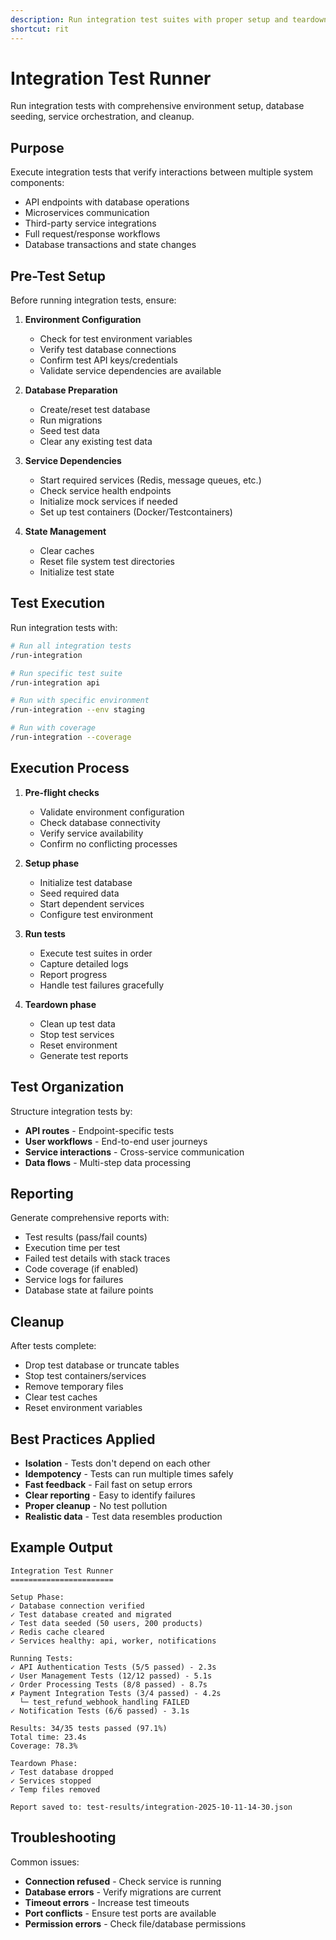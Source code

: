 ```yaml
---
description: Run integration test suites with proper setup and teardown
shortcut: rit
---
```


# Integration Test Runner

Run integration tests with comprehensive environment setup, database seeding, service orchestration, and cleanup.

## Purpose

Execute integration tests that verify interactions between multiple system components:
- API endpoints with database operations
- Microservices communication
- Third-party service integrations
- Full request/response workflows
- Database transactions and state changes

## Pre-Test Setup

Before running integration tests, ensure:

1. **Environment Configuration**
   - Check for test environment variables
   - Verify test database connections
   - Confirm test API keys/credentials
   - Validate service dependencies are available

2. **Database Preparation**
   - Create/reset test database
   - Run migrations
   - Seed test data
   - Clear any existing test data

3. **Service Dependencies**
   - Start required services (Redis, message queues, etc.)
   - Check service health endpoints
   - Initialize mock services if needed
   - Set up test containers (Docker/Testcontainers)

4. **State Management**
   - Clear caches
   - Reset file system test directories
   - Initialize test state

## Test Execution

Run integration tests with:

```bash
# Run all integration tests
/run-integration

# Run specific test suite
/run-integration api

# Run with specific environment
/run-integration --env staging

# Run with coverage
/run-integration --coverage
```

## Execution Process

1. **Pre-flight checks**
   - Validate environment configuration
   - Check database connectivity
   - Verify service availability
   - Confirm no conflicting processes

2. **Setup phase**
   - Initialize test database
   - Seed required data
   - Start dependent services
   - Configure test environment

3. **Run tests**
   - Execute test suites in order
   - Capture detailed logs
   - Report progress
   - Handle test failures gracefully

4. **Teardown phase**
   - Clean up test data
   - Stop test services
   - Reset environment
   - Generate test reports

## Test Organization

Structure integration tests by:
- **API routes** - Endpoint-specific tests
- **User workflows** - End-to-end user journeys
- **Service interactions** - Cross-service communication
- **Data flows** - Multi-step data processing

## Reporting

Generate comprehensive reports with:
- Test results (pass/fail counts)
- Execution time per test
- Failed test details with stack traces
- Code coverage (if enabled)
- Service logs for failures
- Database state at failure points

## Cleanup

After tests complete:
- Drop test database or truncate tables
- Stop test containers/services
- Remove temporary files
- Clear test caches
- Reset environment variables

## Best Practices Applied

- **Isolation** - Tests don't depend on each other
- **Idempotency** - Tests can run multiple times safely
- **Fast feedback** - Fail fast on setup errors
- **Clear reporting** - Easy to identify failures
- **Proper cleanup** - No test pollution
- **Realistic data** - Test data resembles production

## Example Output

```
Integration Test Runner
=======================

Setup Phase:
✓ Database connection verified
✓ Test database created and migrated
✓ Test data seeded (50 users, 200 products)
✓ Redis cache cleared
✓ Services healthy: api, worker, notifications

Running Tests:
✓ API Authentication Tests (5/5 passed) - 2.3s
✓ User Management Tests (12/12 passed) - 5.1s
✓ Order Processing Tests (8/8 passed) - 8.7s
✗ Payment Integration Tests (3/4 passed) - 4.2s
  └─ test_refund_webhook_handling FAILED
✓ Notification Tests (6/6 passed) - 3.1s

Results: 34/35 tests passed (97.1%)
Total time: 23.4s
Coverage: 78.3%

Teardown Phase:
✓ Test database dropped
✓ Services stopped
✓ Temp files removed

Report saved to: test-results/integration-2025-10-11-14-30.json
```

## Troubleshooting

Common issues:
- **Connection refused** - Check service is running
- **Database errors** - Verify migrations are current
- **Timeout errors** - Increase test timeouts
- **Port conflicts** - Ensure test ports are available
- **Permission errors** - Check file/database permissions
